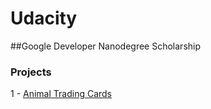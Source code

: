 # Udacity

##Google Developer Nanodegree Scholarship

### Projects

1 - [Animal Trading Cards](https://github.com/salsan/Udacity/tree/master/nd001-fend/Animal%20Trading%20Cards)
